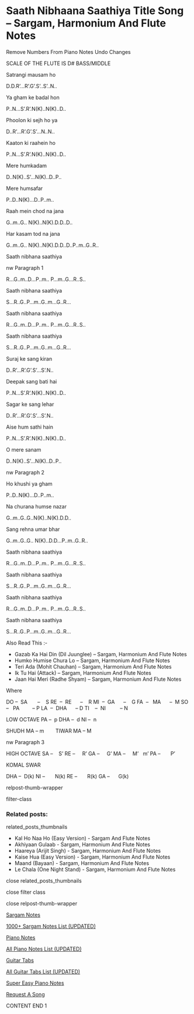 
# Saath Nibhaana Saathiya Title Song – Sargam, Harmonium And Flute Notes

Remove Numbers From Piano Notes
Undo Changes

SCALE OF THE FLUTE IS D# BASS/MIDDLE

Satrangi mausam ho

D.D.R’…R’.G’.S’..S’..N..

Ya gham ke badal hon

P..N…S’.R’.N(K)..N(K)..D..

Phoolon ki sejh ho ya

D..R’…R’.G’.S’…N..N..

Kaaton ki raahein ho

P..N…S’.R’.N(K)..N(K)..D..

Mere humkadam

D..N(K)..S’…N(K)..D..P..

Mere humsafar

P..D..N(K)…D..P..m..

Raah mein chod na jana

G..m..G.. N(K)..N(K).D.D..D..

Har kasam tod na jana

G..m..G.. N(K)..N(K).D.D..D..P..m..G..R..

Saath nibhana saathiya

nw Paragraph 1

R…G..m..D…P..m.. P…m..G…R..S..

Saath nibhana saathiya

S…R..G..P…m..G..m…G..R…

Saath nibhana saathiya

R…G..m..D…P..m.. P…m..G…R..S..

Saath nibhana saathiya

S…R..G..P…m..G..m…G..R…

Suraj ke sang kiran

D..R’…R’.G’.S’…S’.N..

Deepak sang bati hai

P..N…S’.R’.N(K)..N(K)..D..

Sagar ke sang lehar

D..R’…R’.G’.S’…S’.N..

Aise hum sathi hain

P..N…S’.R’.N(K)..N(K)..D..

O mere sanam

D..N(K)..S’…N(K)..D..P..

nw Paragraph 2

Ho khushi ya gham

P..D..N(K)…D..P..m..

Na churana humse nazar

G..m..G..G..N(K)..N(K).D.D..

Sang rehna umar bhar

G..m..G..G.. N(K)..D.D…P..m..G..R..

Saath nibhana saathiya

R…G..m..D…P..m.. P…m..G…R..S..

Saath nibhana saathiya

S…R..G..P…m..G..m…G..R…

Saath nibhana saathiya

R…G..m..D…P..m.. P…m..G…R..S..

Saath nibhana saathiya

S…R..G..P…m..G..m…G..R…

Also Read This :-

* Gazab Ka Hai Din (Dil Juunglee) – Sargam, Harmonium And Flute Notes
* Humko Humise Chura Lo – Sargam, Harmonium And Flute Notes
* Teri Ada (Mohit Chauhan) – Sargam, Harmonium And Flute Notes
* Ik Tu Hai (Attack) – Sargam, Harmonium And Flute Notes
* Jaan Hai Meri (Radhe Shyam) – Sargam, Harmonium And Flute Notes

Where

DO –  SA       –    S
RE  –  RE      –    R
MI  –  GA      –    G
FA  –   MA      –  M
SO  –   PA         – P
LA  –  DHA      – D
TI    –  NI          – N

LOW OCTAVE
PA –  p
DHA –  d
NI –  n

SHUDH MA – m        TIWAR MA – M

nw Paragraph 3

HIGH OCTAVE
SA –    S’
RE –     R’
GA –     G’
MA –     M’   m’
PA –       P’

KOMAL SWAR

DHA –  D(k)
NI –       N(k)
RE –       R(k)
GA –      G(k)

relpost-thumb-wrapper

filter-class

### Related posts:

related_posts_thumbnails

* Kal Ho Naa Ho (Easy Version) - Sargam And Flute Notes
* Akhiyaan Gulaab - Sargam, Harmonium And Flute Notes
* Haareya (Arijit Singh) - Sargam, Harmonium And Flute Notes
* Kaise Hua (Easy Version) - Sargam, Harmonium And Flute Notes
* Maand (Bayaan) - Sargam, Harmonium And Flute Notes
* Le Chala (One Night Stand) - Sargam, Harmonium And Flute Notes

close related_posts_thumbnails

close filter class

close relpost-thumb-wrapper

[Sargam Notes](https://www.notationsworld.com/sargam-notes.html)

[1000+ Sargam Notes List (UPDATED)](https://www.notationsworld.com/all-songs-list-sargam-notes.html)

[Piano Notes](https://www.notationsworld.com/piano-notes.html)

[All Piano Notes List (UPDATED)](https://www.notationsworld.com/all-songs-list-piano-notes.html)

[Guitar Tabs](https://www.notationsworld.com/guitar-tabs.html)

[All Guitar Tabs List (UPDATED)](https://www.notationsworld.com/all-songs-list-guitar-tabs.html)

[Super Easy Piano Notes](https://studywall.in/)

[Request A Song](https://www.notationsworld.com/request-a-song.html)

CONTENT END 1

